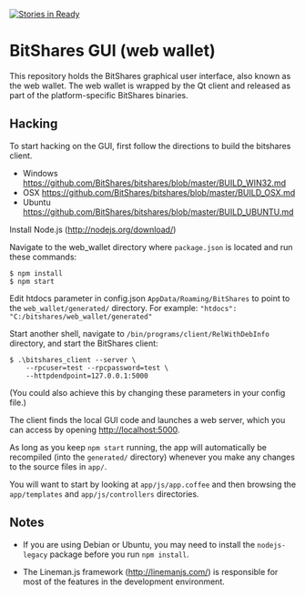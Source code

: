 [![Stories in Ready](https://badge.waffle.io/BitShares/web_wallet.png?label=ready&title=Ready)](https://waffle.io/BitShares/web_wallet)
# BitShares GUI (web wallet)

This repository holds the BitShares graphical user interface, also
known as the web wallet.  The web wallet is wrapped by the Qt client
and released as part of the platform-specific BitShares binaries.

## Hacking

To start hacking on the GUI, first follow the directions to build the bitshares client.

* Windows <https://github.com/BitShares/bitshares/blob/master/BUILD_WIN32.md>
* OSX <https://github.com/BitShares/bitshares/blob/master/BUILD_OSX.md>
* Ubuntu <https://github.com/BitShares/bitshares/blob/master/BUILD_UBUNTU.md>

Install Node.js (<http://nodejs.org/download/>)

Navigate to the web_wallet directory where `package.json` is located and run these commands:

    $ npm install
    $ npm start

Edit htdocs parameter in config.json  `AppData/Roaming/BitShares` to point to the `web_wallet/generated/` directory.  For example: ` "htdocs": "C:/bitshares/web_wallet/generated" `

Start another shell, navigate to `/bin/programs/client/RelWithDebInfo` directory, and start
the BitShares client:

    $ .\bitshares_client --server \
        --rpcuser=test --rpcpassword=test \
        --httpdendpoint=127.0.0.1:5000
(You could also achieve this by changing these parameters in your config file.)

The client finds the local GUI code and launches a web server, which
you can access by opening <http://localhost:5000>.  

As long as you keep `npm start` running, the app will automatically be
recompiled (into the `generated/` directory) whenever you make any
changes to the source files in `app/`.

You will want to start by looking at `app/js/app.coffee` and then
browsing the `app/templates` and `app/js/controllers` directories.

## Notes

* If you are using Debian or Ubuntu, you may need to install the
  `nodejs-legacy` package before you run `npm install`.

* The Lineman.js framework (<http://linemanjs.com/>) is responsible
  for most of the features in the development environment.
